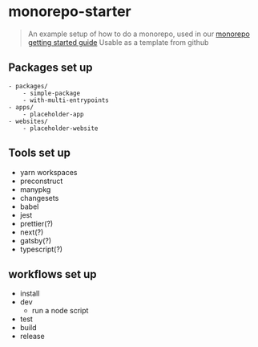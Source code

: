 # monorepo-starter

> An example setup of how to do a monorepo, used in our [monorepo getting started guide]()
> Usable as a template from github

## Packages set up

```
- packages/
    - simple-package
    - with-multi-entrypoints
- apps/
    - placeholder-app
- websites/
    - placeholder-website
```

## Tools set up

- yarn workspaces
- preconstruct
- manypkg
- changesets
- babel
- jest
- prettier(?)
- next(?)
- gatsby(?)
- typescript(?)

## workflows set up

- install
- dev
  - run a node script
- test
- build
- release
